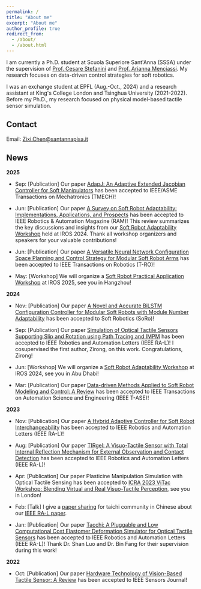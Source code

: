 ```yaml
---
permalink: /
title: "About me"
excerpt: "About me"
author_profile: true
redirect_from: 
  - /about/
  - /about.html
---
```


I am currently a Ph.D. student at Scuola Superiore Sant'Anna (SSSA) under the supervision of [Prof. Cesare Stefanini](https://scholar.google.com/citations?user=4ySaHDQAAAAJ&hl=en) and [Prof. Arianna Menciassi](https://scholar.google.com/citations?user=mI-YzHgAAAAJ&hl=en). My research focuses on data-driven control strategies for soft robotics.

I was an exchange student at EPFL (Aug.-Oct., 2024) and a research assistant at King's College London and Tsinghua University (2021-2022). Before my Ph.D., my research focused on physical model-based tactile sensor simulation. 

## Contact
Email: [Zixi.Chen@santannapisa.it](mailto:Zixi.Chen@santannapisa.it)

## News
**2025**
* Sep: [Publication] Our paper [AdapJ: An Adaptive Extended Jacobian Controller for Soft Manipulators](https://arxiv.org/abs/2406.04094) has been accepted to IEEE/ASME Transactions on Mechatronics (TMECH)!

* Jun: [Publication] Our paper [A Survey on Soft Robot Adaptability: Implementations, Applications, and Prospects](https://ieeexplore.ieee.org/document/11078366) has been accepted to IEEE Robotics & Automation Magazine (RAM)! This review summarizes the key discussions and insights from our [Soft Robot Adaptability Workshop](https://sites.google.com/view/sft-front) held at IROS 2024. Thank all workshop organizers and speakers for your valuable contributions!

* Jun: [Publication] Our paper [A Versatile Neural Network Configuration Space Planning and Control Strategy for Modular Soft Robot Arms](https://ieeexplore.ieee.org/document/11049035) has been accepted to IEEE Transactions on Robotics (T-RO)!

* May: [Workshop] We will organize a [Soft Robot Practical Application Workshop](https://zixichen007115.github.io/iros2025ws/) at IROS 2025, see you in Hangzhou!

**2024**
* Nov: [Publication] Our paper [A Novel and Accurate BiLSTM Configuration Controller for Modular Soft Robots with Module Number Adaptability](https://arxiv.org/abs/2401.10997) has been accepted to Soft Robotics (SoRo)!

* Sep: [Publication] Our paper [Simulation of Optical Tactile Sensors Supporting Slip and Rotation using Path Tracing and IMPM](https://ieeexplore.ieee.org/document/10720429) has been accepted to IEEE Robotics and Automation Letters (IEEE RA-L)! I cosupervised the first author, Zirong, on this work. Congratulations, Zirong!

* Jun: [Workshop] We will organize a [Soft Robot Adaptability Workshop](https://sites.google.com/view/sft-front) at IROS 2024, see you in Abu Dhabi!

* Mar: [Publication] Our paper [Data-driven Methods Applied to Soft Robot Modeling and Control: A Review](https://ieeexplore.ieee.org/document/10477253) has been accepted to IEEE Transactions on Automation Science and Engineering (IEEE T-ASE)!

**2023**
* Nov: [Publication] Our paper [A Hybrid Adaptive Controller for Soft Robot Interchangeability](https://ieeexplore.ieee.org/document/10333308) has been accepted to IEEE Robotics and Automation Letters (IEEE RA-L)!

* Aug: [Publication] Our paper [TIRgel: A Visuo-Tactile Sensor with Total Internal Reflection Mechanism for External Observation and Contact Detection](https://ieeexplore.ieee.org/document/10224334) has been accepted to IEEE Robotics and Automation Letters (IEEE RA-L)!

* Apr: [Publication] Our paper Plasticine Manipulation Simulation with Optical Tactile Sensing has been accepted to [ICRA 2023 ViTac Workshop: Blending Virtual and Real Visuo-Tactile Perception](https://shanluo.github.io/ViTacWorkshops/), see you in London!

* Feb: [Talk] I give a [paper sharing](https://www.bilibili.com/video/BV12e4y1P7vU/?spm_id_from=333.999.0.0&vd_source=30f84963de0918b2a474e7e104372ace) for taichi community in Chinese about our [IEEE RA-L paper](https://ieeexplore.ieee.org/document/10017344).

* Jan: [Publication] Our paper [Tacchi: A Pluggable and Low Computational Cost Elastomer Deformation Simulator for Optical Tactile Sensors](https://ieeexplore.ieee.org/document/10017344) has been accepted to IEEE Robotics and Automation Letters (IEEE RA-L)! Thank Dr. Shan Luo and Dr. Bin Fang for their supervision during this work! 

**2022**
* Oct: [Publication] Our paper [Hardware Technology of Vision-Based Tactile Sensor: A Review](https://ieeexplore.ieee.org/document/9911183) has been accepted to IEEE Sensors Journal!
